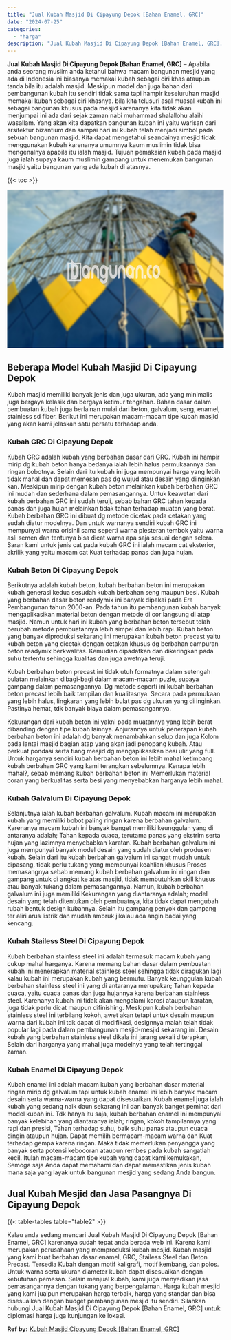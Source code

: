 ```yaml
---
title: "Jual Kubah Masjid Di Cipayung Depok [Bahan Enamel, GRC]"
date: "2024-07-25"
categories: 
  - "harga"
description: "Jual Kubah Masjid Di Cipayung Depok [Bahan Enamel, GRC]. Kalau anda sedang mencari Jual Kubah Masjid Di Cipayung Depok [Bahan Enamel, GRC] karenanya sudah..."
---
```


**Jual Kubah Masjid Di Cipayung Depok \[Bahan Enamel, GRC\]** – Apabila anda seorang muslim anda ketahui bahwa macam bangunan mesjid yang ada di Indonesia ini biasanya memakai kubah sebagai ciri khas ataupun tanda bila itu adalah masjid. Meskipun model dan juga bahan dari pembangunan kubah itu sendiri tidak sama tapi hampir keseluruhan masjid memakai kubah sebagai ciri khasnya. bila kita telusuri asal muasal kubah ini sebagai bangunan khusus pada mesjid karenanya kita tidak akan menjumpai ini ada dari sejak zaman nabi muhammad shalallohu alaihi wasallam. Yang akan kita dapatkan bangunan kubah ini yaitu warisan dari arsitektur bizantium dan sampai hari ini kubah telah menjadi simbol pada sebuah bangunan masjid. Kita dapat mengetahui seandainya mesjid tidak menggunakan kubah karenanya umumnya kaum muslimin tidak bisa mengenalnya apabila itu ialah masjid. Tujuan pemakaian kubah pada masjid juga ialah supaya kaum muslimin gampang untuk menemukan bangunan masjid yaitu bangunan yang ada kubah di atasnya.

{{< toc >}}

![Jual Kubah Masjid Di Cipayung Depok [Bahan Enamel, GRC]](/images/jual-kubah-masjid-33.png)

## Beberapa Model Kubah Masjid Di Cipayung Depok

Kubah masjid memiliki banyak jenis dan juga ukuran, ada yang minimalis juga bergaya kelasik dan bergaya ketimur tengahan. Bahan dasar dalam pembuatan kubah juga berlainan mulai dari beton, galvalum, seng, enamel, stainless sd fiber. Berikut ini merupakan macam-macam tipe kubah masjid yang akan kami jelaskan satu persatu terhadap anda.

### Kubah GRC Di Cipayung Depok

Kubah GRC adalah kubah yang berbahan dasar dari GRC. Kubah ini hampir mirip dg kubah beton hanya bedanya ialah lebih halus permukaannya dan ringan bobotnya. Selain dari itu kubah ini juga mempunyai harga yang lebih tidak mahal dan dapat memesan pas dg wujud atau desain yang diinginkan kan. Meskipun mirip dengan kubah beton melainkan kubah berbahan GRC ini mudah dan sederhana dalam pemasangannya. Untuk keawetan dari kubah berbahan GRC ini sudah teruji, sebab bahan GRC tahan kepada panas dan juga hujan melainkan tidak tahan terhadap muatan yang berat. Kubah berbahan GRC ini dibuat dg metode dicetak pada cetakan yang sudah diatur modelnya. Dan untuk warnanya sendiri kubah GRC ini mempunyai warna orisinil sama seperti warna plesteran tembok yaitu warna asli semen dan tentunya bisa dicat warna apa saja sesuai dengan selera. Saran kami untuk jenis cat pada kubah GRC ini ialah macam cat eksterior, akrilik yang yaitu macam cat Kuat terhadap panas dan juga hujan.

### Kubah Beton Di Cipayung Depok

Berikutnya adalah kubah beton, kubah berbahan beton ini merupakan kubah generasi kedua sesudah kubah berbahan seng maupun besi. Kubah yang berbahan dasar beton readymix ini banyak dipakai pada Era Pembangunan tahun 2000-an. Pada tahun itu pembangunan kubah banyak mengaplikasikan material beton dengan metode di cor langsung di atap masjid. Namun untuk hari ini kubah yang berbahan beton tersebut telah berubah metode pembuatannya lebih simpel dan lebih rapi. Kubah beton yang banyak diproduksi sekarang ini merupakan kubah beton precast yaitu kubah beton yang dicetak dengan cetakan khusus dg berbahan campuran beton readymix berkwalitas. Kemudian dipadatkan dan dikeringkan pada suhu tertentu sehingga kualitas dan juga awetnya teruji.

Kubah berbahan beton precast ini tidak utuh formatnya dalam setengah bulatan melainkan dibagi-bagi dalam macam-macam puzle, supaya gampang dalam pemasangannya. Dg metode seperti ini kubah berbahan beton precast lebih baik tampilan dan kualitasnya. Secara pada permukaan yang lebih halus, lingkaran yang lebih bulat pas dg ukuran yang di inginkan. Pastinya hemat, tdk banyak biaya dalam pemasangannya.

Kekurangan dari kubah beton ini yakni pada muatannya yang lebih berat dibanding dengan tipe kubah lainnya. Anjurannya untuk penerapan kubah berbahan beton ini adalah dg banyak menambahkan selup dan juga Kolom pada lantai masjid bagian atap yang akan jadi penopang kubah. Atau perkuat pondasi serta tiang mesjid dg mengaplikasikan besi ulir yang full. Untuk harganya sendiri kubah berbahan beton ini lebih mahal ketimbang kubah berbahan GRC yang kami terangkan sebelumnya. Kenapa lebih mahal?, sebab memang kubah berbahan beton ini Memerlukan material coran yang berkualitas serta besi yang menyebabkan harganya lebih mahal.

### Kubah Galvalum Di Cipayung Depok

Selanjutnya ialah kubah berbahan galvalum. Kubah macam ini merupakan kubah yang memiliki bobot paling ringan karena berbahan galvalum. Karenanya macam kubah ini banyak banget memiliki keunggulan yang di antaranya adalah; Tahan kepada cuaca, terutama panas yang ekstrim serta hujan yang lazimnya menyebabkan karatan. Kubah berbahan galvalum ini juga mempunyai banyak model desain yang sudah diatur oleh produsen kubah. Selain dari itu kubah berbahan galvalum ini sangat mudah untuk dipasang, tidak perlu tukang yang mempunyai keahlian khusus Proses memasangnya sebab memang kubah berbahan galvalum ini ringan dan gampang untuk di angkat ke atas masjid, tidak membutuhkan skill khusus atau banyak tukang dalam pemasangannya. Namun, kubah berbahan galvalum ini juga memiliki Kekurangan yang diantaranya adalah; model desain yang telah ditentukan oleh pembuatnya, kita tidak dapat mengubah rubah bentuk design kubahnya. Selain itu gampang penyok dan gampang ter aliri arus listrik dan mudah ambruk jikalau ada angin badai yang kencang.

### Kubah Stailess Steel Di Cipayung Depok

Kubah berbahan stainless steel ini adalah termasuk macam kubah yang cukup mahal harganya. Karena memang bahan dasar dalam pembuatan kubah ini menerapkan material stainless steel sehingga tidak diragukan lagi kalau kubah ini merupakan kubah yang bermutu. Banyak keunggulan kubah berbahan stainless steel ini yang di antaranya merupakan; Tahan kepada cuaca, yaitu cuaca panas dan juga hujannya karena berbahan stainless steel. Karenanya kubah ini tidak akan mengalami korosi ataupun karatan, juga tidak perlu dicat maupun difinishing. Meskipun kubah berbahan stainless steel ini terbilang kokoh, awet akan tetapi untuk desain maupun warna dari kubah ini tdk dapat di modifikasi, designnya malah telah tidak popular lagi pada dalam pembangunan mesjid-mesjid sekarang ini. Desain kubah yang berbahan stainless steel dikala ini jarang sekali diterapkan, Selain dari harganya yang mahal juga modelnya yang telah tertinggal zaman.

### Kubah Enamel Di Cipayung Depok

Kubah enamel ini adalah macam kubah yang berbahan dasar material ringan mirip dg galvalum tapi untuk kubah enamel ini lebih banyak macam desain serta warna-warna yang dapat disesuaikan. Kubah enamel juga ialah kubah yang sedang naik daun sekarang ini dan banyak banget peminat dari model kubah ini. Tdk hanya itu saja, kubah berbahan enamel ini mempunyai banyak kelebihan yang diantaranya ialah; ringan, kokoh tampilannya yang rapi dan presisi, Tahan terhadap suhu, baik suhu panas ataupun cuaca dingin ataupun hujan. Dapat memilih bermacam-macam warna dan Kuat terhadap gempa karena ringan. Maka tidak memerlukan penyangga yang banyak serta potensi kebocoran ataupun rembes pada kubah sangatlah kecil. Itulah macam-macam tipe kubah yang dapat kami kemukakan, Semoga saja Anda dapat memahami dan dapat memastikan jenis kubah mana saja yang layak untuk bangunan mesjid yang sedang Anda bangun.

## Jual Kubah Mesjid dan Jasa Pasangnya Di Cipayung Depok

{{< table-tables table="table2" >}}

Kalau anda sedang mencari Jual Kubah Masjid Di Cipayung Depok \[Bahan Enamel, GRC\] karenanya sudah tepat anda berada web ini. Karena kami merupakan perusahaan yang memproduksi kubah mesjid. Kubah masjid yang kami buat berbahan dasar enamel, GRC, Stailess Steel dan Beton Precast. Tersedia Kubah dengan motif kaligrafi, motif kembang, dan polos. Untuk warna serta ukuran diameter kubah dapat disesuaikan dengan kebutuhan pemesan. Selain menjual kubah, kami juga menyedikan jasa pemasangannya dengan tukang yang berpengalaman. Harga kubah mesjid yang kami jualpun merupakan harga terbaik, harga yang standar dan bisa disesuaikan dengan budget pembangunan mesjid itu sendiri. Silahkan hubungi Jual Kubah Masjid Di Cipayung Depok \[Bahan Enamel, GRC\] untuk diplomasi harga juga kunjungan ke lokasi.

**Ref by:** [Kubah Masjid Cipayung Depok [Bahan Enamel, GRC]](https://id.wikipedia.org/wiki/Kubah)
